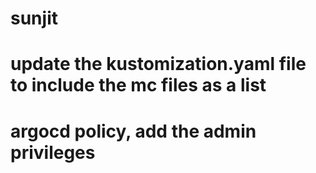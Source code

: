 # sunjit

# update the kustomization.yaml file to include the mc files as a list 
# argocd policy, add the admin privileges
